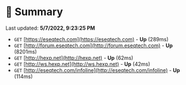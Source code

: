 # 📖 Summary
Last updated: **5/7/2022, 9:23:25 PM**

- `GET` [https://eseqtech.com](https://eseqtech.com) - **Up** (289ms)
- `GET` [http://forum.eseqtech.com](http://forum.eseqtech.com) - **Up** (8201ms)
- `GET` [http://hexp.net](http://hexp.net) - **Up** (62ms)
- `GET` [http://ws.hexp.net](http://ws.hexp.net) - **Up** (42ms)
- `GET` [http://eseqtech.com/infoline](http://eseqtech.com/infoline) - **Up** (114ms)
